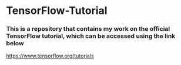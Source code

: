 # TensorFlow-Tutorial

### This is a repository that contains my work on the official TensorFlow tutorial, which can be accessed using the link below

https://www.tensorflow.org/tutorials